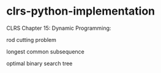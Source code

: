 # clrs-python-implementation

CLRS Chapter 15: Dynamic Programming:

rod cutting problem

longest common subsequence

optimal binary search tree
